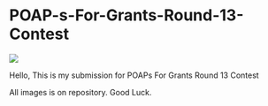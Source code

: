 # POAP-s-For-Grants-Round-13-Contest

<img src="https://i.ibb.co/HPDCVVk/POAP-Preview-Final.png">

Hello, This is my submission for POAPs For Grants Round 13 Contest

All images is on repository. Good Luck.
